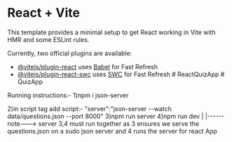 # React + Vite

This template provides a minimal setup to get React working in Vite with HMR and some ESLint rules.

Currently, two official plugins are available:

- [@vitejs/plugin-react](https://github.com/vitejs/vite-plugin-react/blob/main/packages/plugin-react/README.md) uses [Babel](https://babeljs.io/) for Fast Refresh
- [@vitejs/plugin-react-swc](https://github.com/vitejs/vite-plugin-react-swc) uses [SWC](https://swc.rs/) for Fast Refresh
#   R e a c t Q u i z A p p 
 
 #   Q u i z A p p 
 
 

Running instructions:-
1)npm i json-server

2)in script tag add script:-
     "server":"json-server --watch data/questions.json  --port 8000"
3)npm run server 
4)npm run dev
|
|------note---> server 3,4 must run together as 3 ensures we serve the questions.json on a sudo json server and 4 runs the server for react App